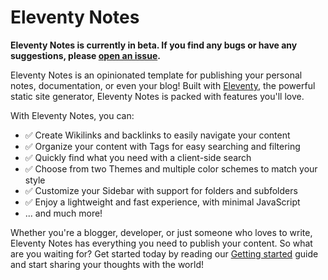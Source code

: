 # Eleventy Notes

**Eleventy Notes is currently in beta. If you find any bugs or have any suggestions, please [open an issue](https://github.com/rothsandro/eleventy-notes/issues).**

Eleventy Notes is an opinionated template for publishing your personal notes, documentation, or even your blog! Built with [Eleventy](https://11ty.dev/), the powerful static site generator, Eleventy Notes is packed with features you'll love.

With Eleventy Notes, you can:

- ✅ Create Wikilinks and backlinks to easily navigate your content
- ✅ Organize your content with Tags for easy searching and filtering
- ✅ Quickly find what you need with a client-side search
- ✅ Choose from two Themes and multiple color schemes to match your style
- ✅ Customize your Sidebar with support for folders and subfolders
- ✅ Enjoy a lightweight and fast experience, with minimal JavaScript
- ... and much more!

Whether you're a blogger, developer, or just someone who loves to write, Eleventy Notes has everything you need to publish your content. So what are you waiting for? Get started today by reading our [Getting started](https://eleventy-notes.sandroroth.com/n/getting-started/) guide and start sharing your thoughts with the world!
